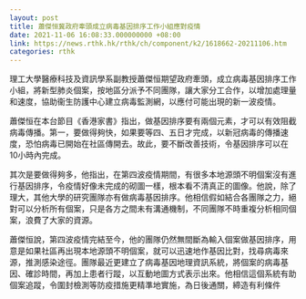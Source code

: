 ```yaml
---
layout: post
title: 蕭傑恒冀政府牽頭成立病毒基因排序工作小組應對疫情
date: 2021-11-06 16:08:33.000000000 +08:00
link: https://news.rthk.hk/rthk/ch/component/k2/1618662-20211106.htm
categories: rthk
---
```


理工大學醫療科技及資訊學系副教授蕭傑恒期望政府牽頭，成立病毒基因排序工作小組，將新型肺炎個案，按地區分派予不同團隊，讓大家分工合作，以增加處理量和速度，協助衞生防護中心建立病毒監測網，以應付可能出現的新一波疫情。

蕭傑恒在本台節目《香港家書》指出，做基因排序要有兩個元素，才可以有效阻截病毒傳播。第一，要做得夠快，如果要等四、五日才完成，以新冠病毒的傳播速度，恐怕病毒已開始在社區傳開去。故此，要不斷改善技術，令基因排序可以在10小時內完成。

其次是要做得夠多，他指出，在第四波疫情期間，有很多本地源頭不明個案沒有進行基因排序，令疫情好像未完成的砌圖一樣，根本看不清真正的圖像。他說，除了理大，其他大學的研究團隊亦有做病毒基因排序。他相信假如結合各團隊之力，絕對可以分析所有個案，只是各方之間未有溝通機制，不同團隊不時重複分析相同個案，浪費了大家的資源。

蕭傑恒說，第四波疫情完結至今，他的團隊仍然無間斷為輸入個案做基因排序，用意是如果社區再出現本地源頭不明個案，就可以迅速地作基因比對，找尋病毒來源，推測感染途徑。團隊最近更建立了病毒基因地理資訊系統，將個案的病毒基因、確診時間，再加上患者行蹤，以互動地圖方式表示出來。他相信這個系統有助個案追蹤，令圍封檢測等防疫措施更精準地實施，為日後通關，締造有利條件
